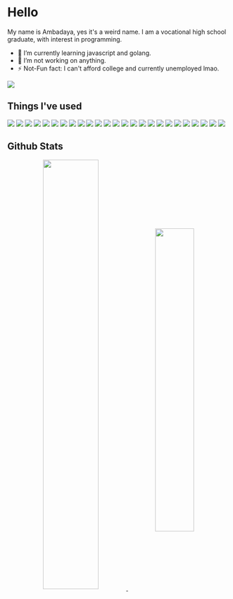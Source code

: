 # Hello

My name is Ambadaya, yes it's a weird name. I am a vocational high school graduate, with interest in programming.

- 🌱 I’m currently learning javascript and golang.
- 🔭 I’m not working on anything.
- ⚡ Not-Fun fact: I can't afford college and currently unemployed lmao.

![](https://komarev.com/ghpvc/?username=vorkey&color=41B883)

## Things I've used
<p>
  <img src="https://img.shields.io/badge/C%23-5C2D91?style=for-the-badge&logo=csharp&logoColor=white" />
  <img src="https://img.shields.io/badge/CSS-1572B6?style=for-the-badge&logo=css3&logoColor=white" />
  <img src="https://img.shields.io/badge/Go-00ADD8?style=for-the-badge&logo=go&logoColor=white" />
  <img src="https://img.shields.io/badge/HTML5-E34F26?style=for-the-badge&logo=html5&logoColor=white" />
  <img src="https://img.shields.io/badge/JavaScript-323330?style=for-the-badge&logo=javascript&logoColor=F7DF1E" />
  <img src="https://img.shields.io/badge/TypeScript-007ACC?style=for-the-badge&logo=typescript&logoColor=white" />
  <img src="https://img.shields.io/badge/SQL%20Server-CC2927?style=for-the-badge&logo=microsoft%20sql%20server&logoColor=white" />
  <img src="https://img.shields.io/badge/Photoshop-001E36?style=for-the-badge&logo=Adobe%20Photoshop&logoColor=31A8FF" />
  <img src="https://img.shields.io/badge/Inkscape-000000?style=for-the-badge&logo=Inkscape&logoColor=white" />  
  <img src="https://img.shields.io/badge/.NET-512BD4?style=for-the-badge&logo=dotnet&logoColor=white" />
  <img src="https://img.shields.io/badge/Apache-D22128?style=for-the-badge&logo=Apache&logoColor=white" />
  <img src="https://img.shields.io/badge/Express%20js-000000?style=for-the-badge&logo=express&logoColor=white" />
  <img src="https://img.shields.io/badge/Jest-C21325?style=for-the-badge&logo=jest&logoColor=white" />
  <img src="https://img.shields.io/badge/Node%20js-339933?style=for-the-badge&logo=nodedotjs&logoColor=white" />
  <img src="https://img.shields.io/badge/pnpm-yellow?style=for-the-badge&logo=pnpm&logoColor=white" />
  <img src="https://img.shields.io/badge/Sass-CC6699?style=for-the-badge&logo=sass&logoColor=white" />
  <img src="https://img.shields.io/badge/NeoVim-%2357A143.svg?&style=for-the-badge&logo=neovim&logoColor=white" />
  <img src="https://img.shields.io/badge/VSCode-0078D4?style=for-the-badge&logo=visual%20studio%20code&logoColor=white" />
  <img src="https://img.shields.io/badge/Visual_Studio-5C2D91?style=for-the-badge&logo=visual%20studio&logoColor=white" />
  <img src="https://img.shields.io/badge/Obsidian-483699?style=for-the-badge&logo=Obsidian&logoColor=white" />
  <img src="https://img.shields.io/badge/Debian-A81D33?style=for-the-badge&logo=debian&logoColor=white" />
  <img src="https://img.shields.io/badge/alacritty-F46D01?style=for-the-badge&logo=alacritty&logoColor=white" />
  <img src="https://img.shields.io/badge/GIT-E44C30?style=for-the-badge&logo=git&logoColor=white" />
  <img src="https://img.shields.io/badge/Bash-393F48?style=for-the-badge&logo=GNU%20Bash&logoColor=white" />
  <img src="https://img.shields.io/badge/VirtualBox-21416b?style=for-the-badge&logo=VirtualBox&logoColor=white" />
</p>



## Github Stats
<p align="center">
  <a href="https://github.com/vorkey?tab=repositories">
    <picture>
      <source 
        srcset="https://github-readme-stats.vercel.app/api?username=vorkey&show_icons=true&theme=vue-dark&include_all_commits=true&count_private=true"/>
      <img align="center" 
        src="https://github-readme-stats.vercel.app/api?username=vorkey&show_icons=true&theme=vue-dark&include_all_commits=true&count_private=true" 
        width="50%"/>
    </picture>
  </a>
  <a href="https://github.com/vorkey?tab=repositories">
    <picture>
      <source 
        srcset="https://github-readme-stats.vercel.app/api/top-langs/?username=vorkey&theme=vue-dark&count_private=true&langs_count=12&size_weight=0.75&count_weight=0.25&layout=compact" />
      <img align="center" 
        src="https://github-readme-stats.vercel.app/api/top-langs/?username=vorkey&theme=vue-dark&count_private=true&langs_count=12&size_weight=0.75&count_weight=0.25&layout=compact" 
        width="42%"/>
    </picture>
  </a>
</p>

<!--
<div style="display: flex; justify-content: space-between;">
  
</div>

 - 👯 I’m looking to collaborate on ... 
- 🤔 I’m looking for help with ...
- 💬 Ask me about ...
- 📫 How to reach me: ...
- 😄 Pronouns: ...
- ⚡ Fun fact: ... -->
